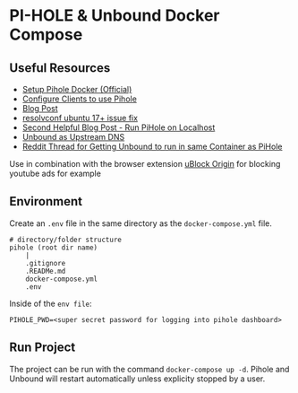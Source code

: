 # PI-HOLE & Unbound Docker Compose

## Useful Resources

- [Setup Pihole Docker (Official)](https://github.com/pi-hole/docker-pi-hole/#running-pi-hole-docker)
- [Configure Clients to use Pihole](https://discourse.pi-hole.net/t/how-do-i-configure-my-devices-to-use-pi-hole-as-their-dns-server/245)
- [Blog Post](https://pimylifeup.com/pi-hole-docker/)
- [resolvconf ubuntu 17+ issue fix](https://askubuntu.com/questions/907246/how-to-disable-systemd-resolved-in-ubuntu)
- [Second Helpful Blog Post - Run PiHole on Localhost](https://thanosmour-tk.medium.com/run-pi-hole-in-localhost-and-some-extras-4b50e76611e6)
- [Unbound as Upstream DNS](https://nlnetlabs.nl/projects/unbound/about/)
- [Reddit Thread for Getting Unbound to run in same Container as PiHole](https://www.reddit.com/r/docker/comments/rbgrm8/how_to_install_unbound_and_pihole_in_docker_using/)

Use in combination with the browser extension [uBlock Origin](https://chrome.google.com/webstore/detail/ublock-origin/cjpalhdlnbpafiamejdnhcphjbkeiagm) for blocking youtube ads for example

## Environment

Create an `.env` file in the same directory as the `docker-compose.yml` file.
```
# directory/folder structure
pihole (root dir name)
    |
    .gitignore
    .READMe.md
    docker-compose.yml
    .env
```

Inside of the `env file`:

```
PIHOLE_PWD=<super secret password for logging into pihole dashboard>
```

## Run Project

The project can be run with the command `docker-compose up -d`. Pihole and Unbound will restart automatically unless explicity stopped by a user.